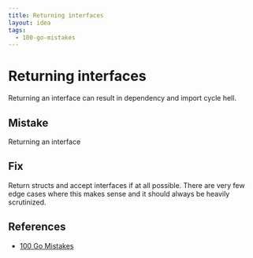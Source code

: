```yaml
---
title: Returning interfaces
layout: idea
tags:
  - 100-go-mistakes
---
```


# Returning interfaces

Returning an interface can result in dependency and import cycle hell.

## Mistake

Returning an interface

## Fix

Return structs and accept interfaces if at all possible. There are very few edge
cases where this makes sense and it should always be heavily scrutinized.


## References

- [100 Go Mistakes](/reference/100-Go-Mistakes-and-How-to-Avoid-Them)
